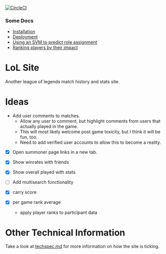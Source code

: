 
[![CircleCI](https://circleci.com/gh/brianjp93/lolsite.svg?style=svg&circle-token=3e958dc79cdd1106457fbc9f5f4015662c447e95)](https://circleci.com/gh/brianjp93/lolsite)

### Some Docs
* [Installation](/docs/installation.md)
* [Deployment](/docs/deployment.md)
* [Using an SVM to predict role assignment](/docs/svm.md)
* [Ranking players by their impact](/docs/impact-scores.md)


# LoL Site

Another league of legends match history and stats site.

# Ideas

* Add user comments to matches.
    * Allow any user to comment, but highlight comments from
    users that actually played in the game.
    * This will most likely welcome post game toxicity, but I think it will be fun, too.
    * Need to add verified user accounts to allow this to become a reality.

- [x] Open summoner page links in a new tab.
- [x] Show winrates with friends
- [x] Show overall played with stats

- [ ] Add multisearch functionality
- [x] carry score
- [x] per game rank average
    * apply player ranks to participant data


# Other Technical Information

Take a look at [techspec.md](techspec.md) for more information on how the site is ticking.
